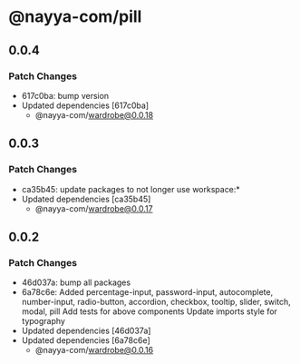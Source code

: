 # @nayya-com/pill

## 0.0.4

### Patch Changes

- 617c0ba: bump version
- Updated dependencies [617c0ba]
  - @nayya-com/wardrobe@0.0.18

## 0.0.3

### Patch Changes

- ca35b45: update packages to not longer use workspace:\*
- Updated dependencies [ca35b45]
  - @nayya-com/wardrobe@0.0.17

## 0.0.2

### Patch Changes

- 46d037a: bump all packages
- 6a78c6e: Added percentage-input, password-input, autocomplete, number-input, radio-button, accordion, checkbox, tooltip, slider, switch, modal, pill
  Add tests for above components
  Update imports style for typography
- Updated dependencies [46d037a]
- Updated dependencies [6a78c6e]
  - @nayya-com/wardrobe@0.0.16
